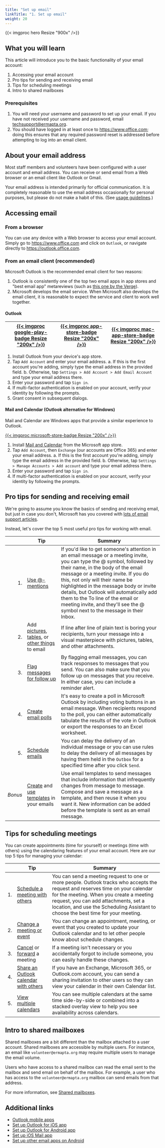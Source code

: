 ```yaml
---
title: "Set up email"
linkTitle: "1. Set up email"
weight: 20
---
```


{{< imgproc hero Resize "900x" />}}

## What you will learn

This article will introduce you to the basic functionality of your email account:

1. Accessing your email account
2. Pro tips for sending and receiving email
3. Tips for scheduling meetings
4. Intro to shared mailboxes

### Prerequisites

1. You will need your username and password to set up your email. If you have not received your username and password, email [techsupport@ermapta.org][email-techsupport].
2. You should have logged in at least once to <https://www.office.com>; doing this ensures that any required password reset is addressed before attempting to log into an email client.

## About your email address

Most staff members and volunteers have been configured with a user account and email address. You can receive or send email from a Web browser or an email client like Outlook or Gmail.

Your email address is intended primarily for official communication. It is completely reasonable to use the email address occasionally for personal purposes, but please do not make a habit of this. (See [usage guidelines](/getting-started/usage-guidelines).)

## Accessing email

### From a browser

You can use any device with a Web browser to access your email account. Simply go to <https://www.office.com> and click on `Outlook`, or navigate directly to <https://outlook.office.com>.

### From an email client (recommended)

Microsoft Outlook is the recommended email client for two reasons:

1. Outlook is consistently one of the top two email apps in app stores and "best email app" metareviews (such as [this one by the Verge][verge-review]).
2. Microsoft develops the email service. When Microsoft also develops the email client, it is reasonable to expect the service and client to work well together.

#### Outlook

| [{{< imgproc google-play-badge Resize "200x" />}}][android-download] | [{{< imgproc app-store-badge Resize "200x" />}}][ios-download] | [{{< imgproc mac-app-store-badge Resize "200x" />}}][mac-download] |
| -------------------------------------------------------------------- | -------------------------------------------------------------- | ------------------------------------------------------------------ |


1. Install Outlook from your device's app store.
2. Tap `Add Account` and enter your email address.
   a. If this is the first account you're adding, simply type the email address in the provided field.
   b. Otherwise, tap `Settings > Add Account > Add Email Account` and type your email address there.
3. Enter your password and tap `Sign in`.
4. If multi-factor authentication is enabled on your account, verify your identity by following the prompts.
5. Grant consent in subsequent dialogs.

#### Mail and Calendar (Outlook alternative for Windows)

Mail and Calendar are Windows apps that provide a similar experience to Outlook.

[{{< imgproc microsoft-store-badge Resize "200x" />}}][windows-download]

1. Install [Mail and Calendar][windows-download] from the Microsoft app store.
2. Tap `Add Account`, then `Exchange` (our accounts are Office 365) and enter your email address.
   a. If this is the first account you're adding, simply type the email address in the provided field.
   b. Otherwise, tap `Settings > Manage Accounts > Add account` and type your email address there.
3. Enter your password and tap `Sign in`.
4. If multi-factor authentication is enabled on your account, verify your identity by following the prompts.

## Pro tips for sending and receiving email

We're going to assume you know the basics of sending and receiving email, but just in case you don't, Microsoft has you covered with [lots of email support articles][email-support-articles].

Instead, let's cover the top 5 most useful pro tips for working with email.

|         | Tip                                                                                                                                                                                                                                                                                                                                                                                                                            | Summary                                                                                                                                                                                                                                                                                                                                                                                                                                           |
| ------: | ------------------------------------------------------------------------------------------------------------------------------------------------------------------------------------------------------------------------------------------------------------------------------------------------------------------------------------------------------------------------------------------------------------------------------ | ------------------------------------------------------------------------------------------------------------------------------------------------------------------------------------------------------------------------------------------------------------------------------------------------------------------------------------------------------------------------------------------------------------------------------------------------- |
|      1. | [Use @-mentions](https://support.microsoft.com/en-us/office/use-mentions-to-get-someone-s-attention-90701709-5dc1-41c7-aa48-b01d4a46e8c7)                                                                                                                                                                                                                                                                                      | If you'd like to get someone's attention in an email message or a meeting invite, you can type the @ symbol, followed by their name, in the body of the email message or a meeting invite. If you do this, not only will their name be highlighted in the message body or invite details, but Outlook will automatically add them to the To line of the email or meeting invite, and they'll see the @ symbol next to the message in their Inbox. |
|      2. | Add [pictures](https://support.microsoft.com/en-us/office/add-graphics-to-messages-in-outlook-114bb251-861f-41cd-b20f-7e7289630c5b), [tables](https://support.microsoft.com/en-us/office/add-a-table-to-a-message-59766ab4-0fe5-4520-ba0b-e34f8b8cd025), or [other things](https://support.microsoft.com/en-us/office/attach-files-or-insert-pictures-in-outlook-email-messages-bdfafef5-792a-42b1-9a7b-84512d7de7fc) to email | If line after line of plain text is boring your recipients, turn your message into a visual masterpiece with pictures, tables, and other attachments.                                                                                                                                                                                                                                                                                             |
|      3. | [Flag messages for follow up](https://support.microsoft.com/en-us/office/flag-email-messages-for-follow-up-9d0f175f-f3e9-406d-bbf7-9c57e1f781cc)                                                                                                                                                                                                                                                                               | By flagging email messages, you can track responses to messages that you send. You can also make sure that you follow up on messages that you receive. In either case, you can include a reminder alert.                                                                                                                                                                                                                                          |
|      4. | [Create email polls](https://support.microsoft.com/en-us/office/create-polls-in-email-messages-and-review-the-results-4d10e079-8ea1-489a-a79c-18cb71ae12dd)                                                                                                                                                                                                                                                                    | It's easy to create a poll in Microsoft Outlook by including voting buttons in an email message. When recipients respond to the poll, you can either automatically tabulate the results of the vote in Outlook or export the responses to an Excel worksheet.                                                                                                                                                                                     |
|      5. | [Schedule emails](https://support.microsoft.com/en-us/office/delay-or-schedule-sending-email-messages-026af69f-c287-490a-a72f-6c65793744ba)                                                                                                                                                                                                                                                                                    | You can delay the delivery of an individual message or you can use rules to delay the delivery of all messages by having them held in the `Outbox` for a specified time after you click `Send`.                                                                                                                                                                                                                                                   |
| _Bonus_ | [Create](https://support.microsoft.com/en-us/office/create-an-email-message-template-43ec7142-4dd0-4351-8727-bd0977b6b2d1) and [use templates](https://support.microsoft.com/en-us/office/send-an-email-message-based-on-a-template-56c645fc-1b25-4059-808b-55ee72b6bc2d) in your emails                                                                                                                                       | Use email templates to send messages that include information that infrequently changes from message to message. Compose and save a message as a template, and then reuse it when you want it. New information can be added before the template is sent as an email message.                                                                                                                                                                      |

## Tips for scheduling meetings

You can create appointments (time for yourself) or meetings (time with others) using the calendaring features of your email account. Here are our top 5 tips for managing your calendar:

|     | Tip                                                                                                                                                                                                                                  | Summary                                                                                                                                                                                                                                                                                                 |
| --- | ------------------------------------------------------------------------------------------------------------------------------------------------------------------------------------------------------------------------------------ | ------------------------------------------------------------------------------------------------------------------------------------------------------------------------------------------------------------------------------------------------------------------------------------------------------- |
| 1.  | [Schedule a meeting with others](https://support.microsoft.com/en-us/office/schedule-a-meeting-with-other-people-5c9877bc-ab91-4a7c-99fb-b0b68d7ea94f)                                                                               | You can send a meeting request to one or more people. Outlook tracks who accepts the request and reserves time on your calendar for the meeting. When you create a meeting request, you can add attachments, set a location, and use the Scheduling Assistant to choose the best time for your meeting. |
| 2.  | [Change a meeting or event](https://support.microsoft.com/en-us/office/change-an-appointment-meeting-or-event-29b44f7a-8938-4b99-b98d-3efcf45f7613)                                                                                  | You can change an appointment, meeting, or event that you created to update your Outlook calendar and to let other people know about schedule changes.                                                                                                                                                  |
| 3.  | [Cancel](https://support.microsoft.com/en-us/office/cancel-a-meeting-9e1eac0d-0462-4a01-ad0b-7d0543819562) or [forward](https://support.microsoft.com/en-us/office/forward-a-meeting-94f2df68-8109-4334-8bfa-f5c013dc1578) a meeting | If a meeting isn't necessary or you accidentally forgot to include someone, you can easily handle these changes.                                                                                                                                                                                        |
| 4.  | [Share an Outlook calendar with others](https://support.microsoft.com/en-us/office/share-an-outlook-calendar-with-other-people-353ed2c1-3ec5-449d-8c73-6931a0adab88)                                                                 | If you have an Exchange, Microsoft 365, or Outlook.com account, you can send a sharing invitation to other users so they can view your calendar in their own Calendar list.                                                                                                                             |
| 5.  | [View multiple calendars](https://support.microsoft.com/en-us/office/view-multiple-calendars-at-the-same-time-fffa8783-0556-4ea1-ba62-3ed8a95a903c)                                                                                  | You can see multiple calendars at the same time side-by-side or combined into a stacked overlay view to help you see availability across calendars.                                                                                                                                                     |

## Intro to shared mailboxes

Shared mailboxes are a bit different than the mailbox attached to a user account. Shared mailboxes are accessible by multiple users. For instance, an email like `volunteer@ermapta.org` may require multiple users to manage the email volume.

Users who have access to a shared mailbox can read the email sent to the mailbox and send email on behalf of the mailbox. For example, a user who has access to the `volunteer@ermapta.org` mailbox can send emails from that address.

For more information, see [Shared mailboxes](/collaboration/shared-mailboxes).

## Additional links

- [Outlook mobile apps](https://products.office.com/en-us/outlook-mobile-for-android-and-ios)
- [Set up Outlook for iOS app](https://support.office.com/en-us/article/set-up-email-in-outlook-for-ios-mobile-app-b2de2161-cc1d-49ef-9ef9-81acd1c8e234)
- [Set up Outlook for Android app](https://support.office.com/en-us/article/set-up-email-in-the-outlook-for-android-app-886db551-8dfa-4fd5-b835-f8e532091872?ui=en-US&rs=en-US&ad=US)
- [Set up iOS Mail app](https://support.office.com/en-us/article/set-up-email-using-the-ios-mail-app-7e5b180f-bc8f-45cc-8da1-5cefc1e633d1?ui=en-US&rs=en-US&ad=US)
- [Set up other email apps on Android](https://support.office.com/en-us/article/set-up-email-in-android-email-app-71147974-7aca-491b-978a-ab15e360434c?ui=en-US&rs=en-US&ad=US)

[android-download]: https://go.microsoft.com/fwlink/p/?LinkID=733934
[email-support-articles]: https://support.microsoft.com/en-us/office/email-94275804-7147-4332-9ccd-5d421760a9ed?ui=en-US&rs=en-US&ad=US
[email-techsupport]: mailto:techsupport@ermapta.org?subject=Credentials%20needed
[hero-image]: https://images.unsplash.com/photo-1552987614-cea548ab520a?ixlib=rb-1.2.1&ixid=eyJhcHBfaWQiOjg2MjE3fQ&w=900&h=225&crop=top&fit=crop&fp-y=0.68
[ios-download]: https://go.microsoft.com/fwlink/p/?LinkId=733936
[mac-download]: https://apps.apple.com/us/app/microsoft-outlook/id985367838
[verge-review]: https://www.theverge.com/2018/9/28/17911432/best-email-app-ios-android
[windows-download]: https://www.microsoft.com/store/apps/9wzdncrfhvqm?cid=storebadge&ocid=badge
